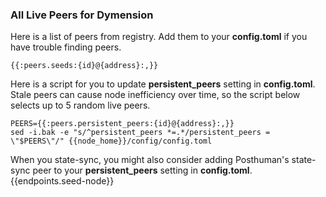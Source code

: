 ### All Live Peers for Dymension

Here is a list of peers from registry. Add them to your **config.toml** if you have trouble finding peers.

```
{{:peers.seeds:{id}@{address}:,}}
```

Here is a script for you to update **persistent_peers** setting in **config.toml**. Stale peers can cause node inefficiency over time, so the script below selects up to 5 random live peers.

```
PEERS={{:peers.persistent_peers:{id}@{address}:,}}
sed -i.bak -e "s/^persistent_peers *=.*/persistent_peers = \"$PEERS\"/" {{node_home}}/config/config.toml
```

When you state-sync, you might also consider adding Posthuman's state-sync peer to your **persistent_peers** setting in **config.toml**.
{{endpoints.seed-node}}
